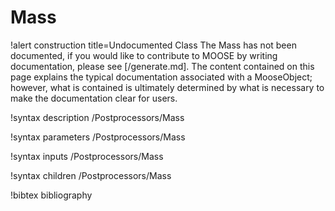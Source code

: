 <!-- MOOSE Documentation Stub: Remove this when content is added. -->

# Mass

!alert construction title=Undocumented Class
The Mass has not been documented, if you would like to contribute to MOOSE by
writing documentation, please see [/generate.md]. The content contained on this page explains
the typical documentation associated with a MooseObject; however, what is contained is ultimately
determined by what is necessary to make the documentation clear for users.

!syntax description /Postprocessors/Mass

!syntax parameters /Postprocessors/Mass

!syntax inputs /Postprocessors/Mass

!syntax children /Postprocessors/Mass

!bibtex bibliography
